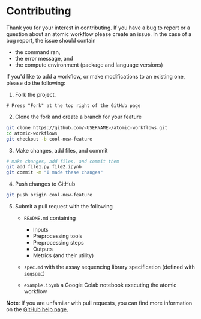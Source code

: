 # Contributing

Thank you for your interest in contributing. If you have a bug to report or a question about an atomic workflow please create an issue. In the case of a bug report, the issue should contain

- the command ran,
- the error message, and
- the compute environment (package and language versions)

If you'd like to add a workflow, or make modifications to an existing one, please do the following:

1. Fork the project.
```
# Press "Fork" at the top right of the GitHub page
```

2. Clone the fork and create a branch for your feature
```bash
git clone https://github.com/<USERNAME>/atomic-workflows.git
cd atomic-workflows
git checkout -b cool-new-feature
```

3. Make changes, add files, and commit
```bash
# make changes, add files, and commit them
git add file1.py file2.ipynb
git commit -m "I made these changes"
```

4. Push changes to GitHub
```bash
git push origin cool-new-feature
```

5. Submit a pull request with the following

	-  `README.md` containing 
	   - Inputs
	   - Preprocessing tools
	   - Preprocessing steps
	   - Outputs
	   - Metrics (and their utility)

	-  `spec.md`  with the assay sequencing library specification (defined with  [`seqspec`](https://github.com/IGVF/seqspec))
	-  `example.ipynb`  a Google Colab notebook executing the atomic workflow

**Note**: If you are unfamilar with pull requests, you can find more information on the [GitHub help page.](https://help.github.com/en/github/collaborating-with-issues-and-pull-requests/about-pull-requests)

